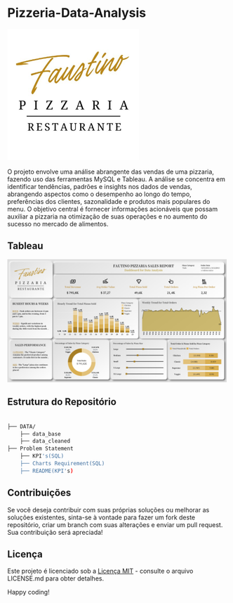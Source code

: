 # Pizzeria-Data-Analysis

<img src="./images/logo.jpg" width="300" >

O projeto envolve uma análise abrangente das vendas de uma pizzaria, fazendo uso das ferramentas MySQL e Tableau. A análise se concentra em identificar tendências, padrões e insights nos dados de vendas, abrangendo aspectos como o desempenho ao longo do tempo, preferências dos clientes, sazonalidade e produtos mais populares do menu. O objetivo central é fornecer informações acionáveis que possam auxiliar a pizzaria na otimização de suas operações e no aumento do sucesso no mercado de alimentos.

## Tableau



[<img src="./images/DASHBOARD.png" width="500"> ](https://public.tableau.com/app/profile/vin.cius.braga.matta/viz/Pizzeria_Analysis/Painel1#1) 

## Estrutura do Repositório

```bash

├── DATA/
    ├── data_base
    ├── data_cleaned
├── Problem Statement
    ├── KPI's(SQL)
    ├── Charts Requirement(SQL)
    ├── README(KPI's)

```

## Contribuições

Se você deseja contribuir com suas próprias soluções ou melhorar as soluções existentes, sinta-se à vontade para fazer um fork deste repositório, criar um branch com suas alterações e enviar um pull request. Sua contribuição será apreciada!

## Licença

Este projeto é licenciado sob a [Licença MIT](LICENSE.md) - consulte o arquivo LICENSE.md para obter detalhes.

Happy coding!
